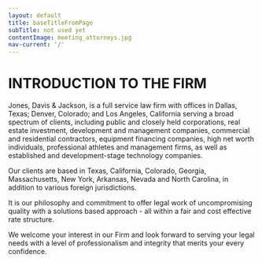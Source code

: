 ```yaml
---
layout: default
title: baseTitleFromPage
subTitle: not used yet
contentImage: meeting_attorneys.jpg
nav-current: '/'
---
```

# INTRODUCTION TO THE FIRM

Jones, Davis & Jackson, is a full service law firm with offices in Dallas, Texas; Denver, Colorado; and Los Angeles, California serving a broad spectrum of clients, including public and closely held corporations, real estate investment, development and management companies, commercial and residential contractors, equipment financing companies, high net worth individuals, professional athletes and management firms, as well as established and development-stage technology companies.

Our clients are based in Texas, California, Colorado, Georgia, Massachusetts, New York, Arkansas, Nevada and North Carolina, in addition to various foreign jurisdictions.

It is our philosophy and commitment to offer legal work of uncompromising quality with a solutions based approach - all within a fair and cost effective rate structure.

We welcome your interest in our Firm and look forward to serving your legal needs with a level of professionalism and integrity that merits your every confidence.
